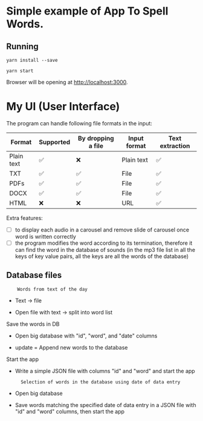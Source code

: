 # Simple example of App To Spell Words.

## Running

```
yarn install --save

yarn start
```

Browser will be opening at [http://localhost:3000](http://localhost:3000).<br>

# My UI (User Interface)

The program can handle following file formats in the input:

| Format     | Supported          | By dropping a file | Input format | Text extraction | 
|------------|--------------------|--------------------|--------------|----------------| 
| Plain text | :white_check_mark: | :x:                | Plain text   | :white_check_mark: | 
| TXT        | :white_check_mark: | :white_check_mark: | File         | :white_check_mark: | 
| PDFs       | :white_check_mark: | :white_check_mark: | File         | :white_check_mark: | 
| DOCX       | :white_check_mark: | :white_check_mark: | File         | :white_check_mark: | 
| HTML       | :x:                | :x:                | URL          | :white_check_mark: |



Extra features:
- [ ] to display each audio in a carousel and remove slide of carousel once word is written correctly
- [ ] the program modifies the word according to its termination, therefore it can find the word in the database of sounds (in the mp3 file list in all the keys of key value pairs, all the keys are all the words of the database)

## Database files

        Words from text of the day

- Text -> file

- Open file with text -> split into word list

Save the words in DB
    
- Open big database with "id", "word", and "date" columns

- update = Append new words to the database

Start the app

- Write a simple JSON file with columns "id" and "word" and start the app

        Selection of words in the database using date of data entry

- Open big database

- Save words matching the specified date of data entry in a JSON file with "id" and "word" columns, then start the app
